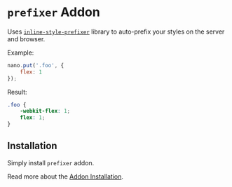 # `prefixer` Addon

Uses [`inline-style-prefixer`](https://github.com/rofrischmann/inline-style-prefixer) library
to auto-prefix your styles on the server and browser.

Example:

```js
nano.put('.foo', {
    flex: 1
});
```

Result:

```css
.foo {
    -webkit-flex: 1;
    flex: 1;
}
```


## Installation

Simply install `prefixer` addon.

Read more about the [Addon Installation](./Addons.md#addon-installation).
